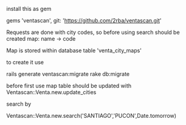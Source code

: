 install this as gem

gems 'ventascan', git: 'https://github.com/2rba/ventascan.git'

Requests are done with city codes, so before using search should be created map: name -> code

Map is stored within database table 'venta_city_maps'

to create it use

rails generate ventascan:migrate
rake db:migrate


before first use map table should be updated with
Ventascan::Venta.new.update_cities

search by

Ventascan::Venta.new.search('SANTIAGO','PUCON',Date.tomorrow)
